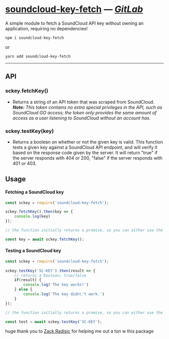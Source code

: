 # [soundcloud-key-fetch](https://www.npmjs.com/package/soundcloud-key-fetch) — *[GitLab](https://gitlab.com/syqwq/soundcloud-key-fetch)*
A simple module to fetch a SoundCloud API key without owning an application, requiring no dependencies!
```
npm i soundcloud-key-fetch
```
or 
```
yarn add soundcloud-key-fetch
```
---
## API
### sckey.fetchKey()
- Returns a string of an API token that was scraped from SoundCloud. ***Note:*** *This token contains no extra special privileges in the API, such as SoundCloud GO access; the token only provides the same amount of access as a user listening to SoundCloud without an account has.*

### sckey.testKey(key)
- Returns a boolean on whether or not the given key is valid. This function tests a given key against a SoundCloud API endpoint, and will verify it based on the response code given by the server. It will return "true" if the server responds with 404 or 200, "false" if the server responds with 401 or 403.

## Usage
#### Fetching a SoundCloud key
```javascript
const sckey = require('soundcloud-key-fetch');

sckey.fetchKey().then(key => {
    console.log(key)
});

// the function initially returns a promise, so you can either use the example above *or* you can call "await" like the example below.

const key = await sckey.fetchKey();
```

#### Testing a SoundCloud key
```javascript
const sckey = require('soundcloud-key-fetch');
	
sckey.testKey('SC-KEY').then(result => {
	// returns a boolean; true/false
	if(result) {
		console.log('The key works!')
	} else {
		console.log('The key didn\'t work.')
	}
});

// the function initially returns a promise, so you can either use the example above *or* you can call "await" like the example below.

const test = await sckey.testKey('SC-KEY');
```

huge thank you to [Zack Radisic](https://github.com/zackradisic/) for helping me out a ton w this package